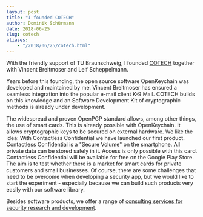 ```yaml
---
layout: post
title: "I founded COTECH"
author: Dominik Schürmann
date: 2018-06-25
slug: cotech
aliases:
    - "/2018/06/25/cotech.html"
---
```


With the friendly support of TU Braunschweig, I founded [COTECH](https://www.cotech.de/?pk_campaign=schuermann.eu) together with Vincent Breitmoser and Leif Scheppelmann.

Years before this founding, the open source software OpenKeychain was developed and maintained by me.
Vincent Breitmoser has ensured a seamless integration into the popular e-mail client K-9 Mail.
COTECH builds on this knowledge and an Software Development Kit of cryptographic methods is already under development.

The widespread and proven OpenPGP standard allows, among other things, the use of smart cards.
This is already possible with OpenKeychain.
It allows cryptographic keys to be secured on external hardware.
We like the idea: With Contactless Confidential we have launched our first product.
Contactless Confidential is a "Secure Volume" on the smartphone.
All private data can be stored safely in it. Access is only possible with this card.
Contactless Confidential will be available for free on the Google Play Store.
The aim is to test whether there is a market for smart cards for private customers and small businesses.
Of course, there are some challenges that need to be overcome when developing a security app, but we would like to start the experiment - especially because we can build such products very easily with our software library.

Besides software products, we offer a range of [consulting services for security research and development](https://www.cotech.de/en/labs/?pk_campaign=schuermann.eu).
